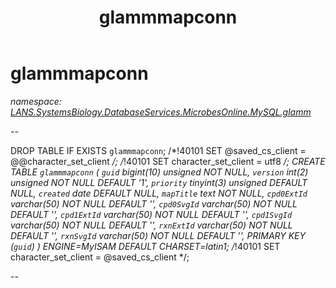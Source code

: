 ﻿---
title: glammmapconn
---

# glammmapconn
_namespace: [LANS.SystemsBiology.DatabaseServices.MicrobesOnline.MySQL.glamm](N-LANS.SystemsBiology.DatabaseServices.MicrobesOnline.MySQL.glamm.html)_

--
 
 DROP TABLE IF EXISTS `glammmapconn`;
 /*!40101 SET @saved_cs_client = @@character_set_client */;
 /*!40101 SET character_set_client = utf8 */;
 CREATE TABLE `glammmapconn` (
 `guid` bigint(10) unsigned NOT NULL,
 `version` int(2) unsigned NOT NULL DEFAULT '1',
 `priority` tinyint(3) unsigned DEFAULT NULL,
 `created` date DEFAULT NULL,
 `mapTitle` text NOT NULL,
 `cpd0ExtId` varchar(50) NOT NULL DEFAULT '',
 `cpd0SvgId` varchar(50) NOT NULL DEFAULT '',
 `cpd1ExtId` varchar(50) NOT NULL DEFAULT '',
 `cpd1SvgId` varchar(50) NOT NULL DEFAULT '',
 `rxnExtId` varchar(50) NOT NULL DEFAULT '',
 `rxnSvgId` varchar(50) NOT NULL DEFAULT '',
 PRIMARY KEY (`guid`)
 ) ENGINE=MyISAM DEFAULT CHARSET=latin1;
 /*!40101 SET character_set_client = @saved_cs_client */;
 
 --




